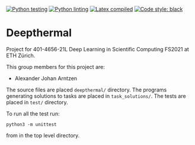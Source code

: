 [![Python testing](https://github.com/alexarntzen/deepthermal/workflows/Python%20testing/badge.svg)](https://github.com/alexarntzen/deepthermal/actions/workflows/python_test.yml)
[![Python linting](https://github.com/alexarntzen/deepthermal/workflows/Python%20linting/badge.svg)](https://github.com/alexarntzen/deepthermal/actions/workflows/python_lint.yml)
[![Latex compiled](https://github.com/alexarntzen/deepthermal/workflows/Compile%20latex/badge.svg)](https://github.com/alexarntzen/deepthermal/actions/workflows/compile_latex.yml)
[![Code style: black](https://img.shields.io/badge/code%20style-black-000000.svg)](https://github.com/psf/black)

# Deepthermal
Project for 401-4656-21L Deep Learning in Scientific Computing FS2021 at ETH Zürich. 

This group members for this project are: 
 * Alexander Johan Arntzen 

The source files are placed `deepthermal/` directory.
The programs generating solutions to tasks are placed in `task_solutions/`.
The tests are placed in `test/` directory. 

To run all the test run: 

```
python3 -m unittest
```
from in the top level directory. 
